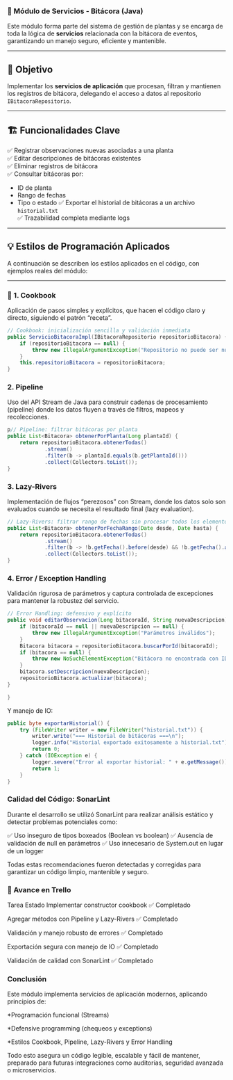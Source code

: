 ### 🚀 Módulo de Servicios - Bitácora (Java)

Este módulo forma parte del sistema de gestión de plantas y se encarga de toda la lógica de **servicios** relacionada con la bitácora de eventos, garantizando un manejo seguro, eficiente y mantenible.

---

## 🎯 Objetivo

Implementar los **servicios de aplicación** que procesan, filtran y mantienen los registros de bitácora, delegando el acceso a datos al repositorio `IBitacoraRepositorio`.

---

## 🏗️ Funcionalidades Clave

✅ Registrar observaciones nuevas asociadas a una planta  
✅ Editar descripciones de bitácoras existentes  
✅ Eliminar registros de bitácora  
✅ Consultar bitácoras por:
- ID de planta
- Rango de fechas
- Tipo o estado
  ✅ Exportar el historial de bitácoras a un archivo `historial.txt`  
  ✅ Trazabilidad completa mediante logs

---

## 💡 Estilos de Programación Aplicados

A continuación se describen los estilos aplicados en el código, con ejemplos reales del módulo:

---

### 🥘 1. Cookbook

Aplicación de pasos simples y explícitos, que hacen el código claro y directo, siguiendo el patrón “receta”.

```java
// Cookbook: inicialización sencilla y validación inmediata
public ServicioBitacoraImpl(IBitacoraRepositorio repositorioBitacora) {
    if (repositorioBitacora == null) {
        throw new IllegalArgumentException("Repositorio no puede ser nulo");
    }
    this.repositorioBitacora = repositorioBitacora;
}
```

### 2. Pipeline
   Uso del API Stream de Java para construir cadenas de procesamiento (pipeline) donde los datos fluyen a través de filtros, mapeos y recolecciones.

```java
p// Pipeline: filtrar bitácoras por planta
public List<Bitacora> obtenerPorPlanta(Long plantaId) {
    return repositorioBitacora.obtenerTodas()
            .stream()
            .filter(b -> plantaId.equals(b.getPlantaId()))
            .collect(Collectors.toList());
}

```
### 3. Lazy-Rivers
Implementación de flujos “perezosos” con Stream, donde los datos solo son evaluados cuando se necesita el resultado final (lazy evaluation).

```java
// Lazy-Rivers: filtrar rango de fechas sin procesar todos los elementos innecesarios
public List<Bitacora> obtenerPorFechaRango(Date desde, Date hasta) {
    return repositorioBitacora.obtenerTodas()
            .stream()
            .filter(b -> !b.getFecha().before(desde) && !b.getFecha().after(hasta))
            .collect(Collectors.toList());
}

``` 
### 4. Error / Exception Handling
Validación rigurosa de parámetros y captura controlada de excepciones para mantener la robustez del servicio.

```java
// Error Handling: defensivo y explícito
public void editarObservacion(Long bitacoraId, String nuevaDescripcion) {
    if (bitacoraId == null || nuevaDescripcion == null) {
        throw new IllegalArgumentException("Parámetros inválidos");
    }
    Bitacora bitacora = repositorioBitacora.buscarPorId(bitacoraId);
    if (bitacora == null) {
        throw new NoSuchElementException("Bitácora no encontrada con ID " + bitacoraId);
    }
    bitacora.setDescripcion(nuevaDescripcion);
    repositorioBitacora.actualizar(bitacora);
}

}
```
Y manejo de IO:

```java
public byte exportarHistorial() {
    try (FileWriter writer = new FileWriter("historial.txt")) {
        writer.write("=== Historial de bitácoras ===\n");
        logger.info("Historial exportado exitosamente a historial.txt");
        return 0;
    } catch (IOException e) {
        logger.severe("Error al exportar historial: " + e.getMessage());
        return 1;
    }
}

```
### Calidad del Código: SonarLint
Durante el desarrollo se utilizó SonarLint para realizar análisis estático y detectar problemas potenciales como:

✅ Uso inseguro de tipos boxeados (Boolean vs boolean)
✅ Ausencia de validación de null en parámetros
✅ Uso innecesario de System.out en lugar de un logger

Todas estas recomendaciones fueron detectadas y corregidas para garantizar un código limpio, mantenible y seguro.

### 📌 Avance en Trello
Tarea	Estado
Implementar constructor cookbook	✅ Completado

Agregar métodos con Pipeline y Lazy-Rivers	✅ Completado

Validación y manejo robusto de errores	✅ Completado

Exportación segura con manejo de IO	✅ Completado

Validación de calidad con SonarLint	✅ Completado


###  Conclusión
Este módulo implementa servicios de aplicación modernos, aplicando principios de:

*Programación funcional (Streams)

*Defensive programming (chequeos y exceptions)

*Estilos Cookbook, Pipeline, Lazy-Rivers y Error Handling

Todo esto asegura un código legible, escalable y fácil de mantener, preparado para futuras integraciones como auditorías, seguridad avanzada o microservicios.


